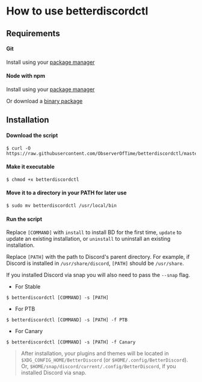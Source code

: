 # How to use betterdiscordctl

## Requirements

#### Git

Install using your [package manager](https://git-scm.com/download/linux)

#### Node with npm

Install using your [package manager](https://nodejs.org/en/download/package-manager/)

Or download a [binary package](https://nodejs.org/en/download/)

## Installation

#### Download the script

```
$ curl -O https://raw.githubusercontent.com/ObserverOfTime/betterdiscordctl/master/betterdiscordctl
```

#### Make it executable

```
$ chmod +x betterdiscordctl
```

#### Move it to a directory in your PATH for later use

```
$ sudo mv betterdiscordctl /usr/local/bin
```

#### Run the script

Replace `[COMMAND]` with `install` to install BD for the first time, `update` to update an existing installation, or `uninstall` to uninstall an existing installation.

Replace `[PATH]` with the path to Discord's parent directory. For example, if Discord is installed in `/usr/share/discord`, `[PATH]` should be `/usr/share`.

If you installed Discord via snap you will also need to pass the `--snap` flag.

- For Stable

```
$ betterdiscordctl [COMMAND] -s [PATH]
````

- For PTB

```
$ betterdiscordctl [COMMAND] -s [PATH] -f PTB
````

- For Canary

```
$ betterdiscordctl [COMMAND] -s [PATH] -f Canary
````

> After installation, your plugins and themes will be located in `$XDG_CONFIG_HOME/BetterDiscord` (or `$HOME/.config/BetterDiscord`).
Or, `$HOME/snap/discord/current/.config/BetterDiscord`, if you installed Discord via snap.

